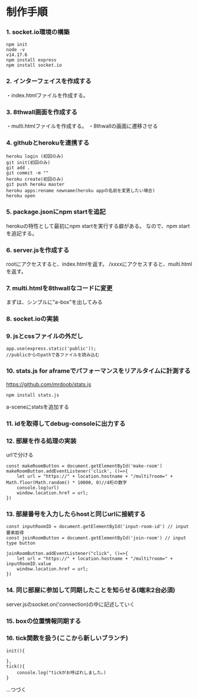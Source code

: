 # 制作手順
### 1. socket.io環境の構築
```
npm init
node -v
v14.17.6
npm install express
npm install socket.io
```

### 2. インターフェイスを作成する
・index.htmlファイルを作成する。


### 3. 8thwall画面を作成する
・multi.htmlファイルを作成する。
・8thwallの画面に遷移させる

### 4. githubとherokuを連携する
```
heroku login (初回のみ)
git init(初回のみ)
git add .
git commit -m ""
heroku create(初回のみ)
git push heroku master
heroku apps:rename newname(heroku appの名前を変更したい場合)
heroku open
```

### 5. package.jsonにnpm startを追記
herokuの特性として最初にnpm startを実行する癖がある。
なので、npm startを追記する。


### 6. server.jsを作成する
rootにアクセスすると、index.htmlを返す。
/xxxxにアクセスすると、multi.htmlを返す。

### 7. multi.htmlを8thwallなコードに変更
まずは、シンプルに"a-box"を出してみる

### 8. socket.ioの実装

### 9. jsとcssファイルの外だし
```
app.use(express.static('public'));
//publicからのpathで各ファイルを読み込む
```

### 10. stats.js for aframeでパフォーマンスをリアルタイムに計測する
https://github.com/mrdoob/stats.js
```
npm install stats.js
```
a-sceneにstatsを追加する

### 11. idを取得してdebug-consoleに出力する

### 12. 部屋を作る処理の実装
urlで分ける
```
const makeRoomButton = document.getElementById('make-room')
makeRoomButton.addEventListener('click', ()=>{
    let url = "https://" + location.hostname + "/multi?room=" + Math.floor(Math.random() * 10000, 0)//4桁の数字
    console.log(url)
    window.location.href = url;
})
```

### 13. 部屋番号を入力したらhostと同じurlに接続する
```
const inputRoomID = document.getElementById('input-room-id') // input要素取得
const joinRoomButton = document.getElementById('join-room') // input type button

joinRoomButton.addEventListener("click", ()=>{
    let url = "https://" + location.hostname + "/multi?room=" + inputRoomID.value
    window.location.href = url;
})
```

### 14. 同じ部屋に参加して同期したことを知らせる(端末2台必須)
server.jsのsocket.on('connection)の中に記述していく


### 15. boxの位置情報同期する


### 16. tick関数を扱う(ここから新しいブランチ)
```
init(){

},
tick(){
    console.log("tickがお呼ばれしました。)
}
```


...つづく
